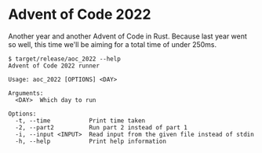 # Advent of Code 2022

Another year and another Advent of Code in Rust. Because last year went so well, this time we'll be
aiming for a total time of under 250ms.

```console
$ target/release/aoc_2022 --help
Advent of Code 2022 runner

Usage: aoc_2022 [OPTIONS] <DAY>

Arguments:
  <DAY>  Which day to run

Options:
  -t, --time           Print time taken
  -2, --part2          Run part 2 instead of part 1
  -i, --input <INPUT>  Read input from the given file instead of stdin
  -h, --help           Print help information
```
